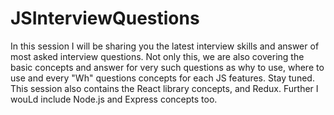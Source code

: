 # JSInterviewQuestions
In this session I will be sharing you the latest interview skills and answer of most asked interview questions. Not only this, we are also covering the basic concepts and answer for very such questions as why to use, where to use and every "Wh" questions concepts for each JS features. Stay tuned.
This session also contains the React library concepts, and Redux.
Further I wouLd include Node.js and Express concepts too.

